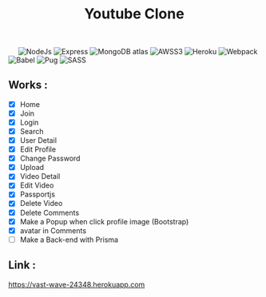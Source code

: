 <h1 align="center"> Youtube Clone </h1> <br>

&nbsp;&nbsp;&nbsp;&nbsp;
![NodeJs](https://img.shields.io/badge/Node.js-V10.16.0-success.svg)
![Express](https://img.shields.io/badge/Express-4.16.4-brightgreen.svg)
![MongoDB atlas](https://img.shields.io/badge/MongoDB-atlas-ff69b4.svg)
![AWSS3](https://img.shields.io/badge/AWS-S3-lightgrey.svg)
![Heroku](https://img.shields.io/badge/Server-Heroku-blue.svg)
![Webpack](https://img.shields.io/badge/Webpack-4.35.2-purple.svg)
![Babel](https://img.shields.io/badge/Babel-7.4.5-bb2f2a.svg)
![Pug](https://img.shields.io/badge/Pug-2.0.3-e7e7e7.svg)
![SASS](https://img.shields.io/badge/SASS-4.12.0-3498db.svg)

## Works :

- [x] Home
- [x] Join
- [x] Login
- [x] Search
- [x] User Detail
- [x] Edit Profile
- [x] Change Password
- [x] Upload
- [x] Video Detail
- [x] Edit Video
- [x] Passportjs
- [x] Delete Video
- [x] Delete Comments
- [x] Make a Popup when click profile image (Bootstrap)
- [x] avatar in Comments
- [ ] Make a Back-end with Prisma

## Link :

https://vast-wave-24348.herokuapp.com
